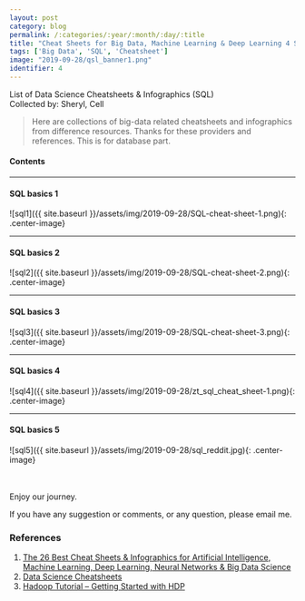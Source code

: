 ```yaml
---
layout: post
category: blog
permalink: /:categories/:year/:month/:day/:title
title: "Cheat Sheets for Big Data, Machine Learning & Deep Learning 4 SQL"
tags: ['Big Data', 'SQL', 'Cheatsheet']
image: "2019-09-28/qsl_banner1.png"
identifier: 4
---
```


List of Data Science Cheatsheets & Infographics (SQL)
<br>
Collected by: Sheryl, Cell

<!--more-->

<blockquote class="tip">
Here are collections of big-data related cheatsheets and infographics from difference resources. Thanks for these providers and references. This is for database part.
</blockquote>

<div class="list-of-contents">
  <h4>Contents</h4>
  <ul></ul>
</div>

<hr class="with-margin">
<h4 class="header" id="basics1">SQL basics 1</h4>

![sql1]({{ site.baseurl }}/assets/img/2019-09-28/SQL-cheat-sheet-1.png){: .center-image}


<hr class="with-margin">
<h4 class="header" id="basics2">SQL basics 2</h4>

![sql2]({{ site.baseurl }}/assets/img/2019-09-28/SQL-cheat-sheet-2.png){: .center-image}

<hr class="with-margin">
<h4 class="header" id="basics3">SQL basics 3</h4>

![sql3]({{ site.baseurl }}/assets/img/2019-09-28/SQL-cheat-sheet-3.png){: .center-image}

<hr class="with-margin">
<h4 class="header" id="basics4">SQL basics 4</h4>

![sql4]({{ site.baseurl }}/assets/img/2019-09-28/zt_sql_cheat_sheet-1.png){: .center-image}

<hr class="with-margin">
<h4 class="header" id="basics5">SQL basics 5</h4>

![sql5]({{ site.baseurl }}/assets/img/2019-09-28/sql_reddit.jpg){: .center-image}


<br></br>
Enjoy our journey. 

If you have any suggestion or comments, or any question, please email me.


### References

<ol>
  <li><a href="https://mattybv3.wordpress.com/2018/09/13/the-26-best-cheat-sheets-infographics-for-artificial-intelligence-ai-machine-learning-ml-deep-learning-neural-networks-big-data-science/">The 26 Best Cheat Sheets & Infographics for Artificial Intelligence, Machine Learning, Deep Learning, Neural Networks & Big Data Science</a></li>
  <li><a href="https://github.com/FavioVazquez/ds-cheatsheets">Data Science Cheatsheets</a></li>
  <li><a href="https://hortonworks.com/apache/hadoop/">Hadoop Tutorial – Getting Started with HDP</a></li>
</ol>

